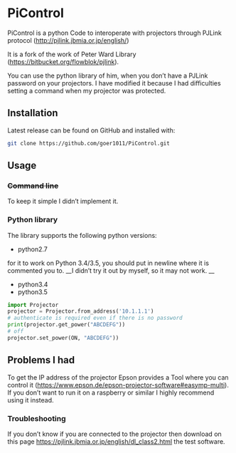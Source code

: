 # PiControl

PiControl is a python Code to interoperate with
projectors through PJLink protocol (http://pjlink.jbmia.or.jp/english/)

It is a fork of the work of Peter Ward Library (https://bitbucket.org/flowblok/pjlink).

You can use the python library of him, when you don’t have a PJLink password on your projectors. I have modified it because I had difficulties setting a command when my projector was protected.

## Installation

Latest release can be found on GitHub and installed with:
```bash
git clone https://github.com/goer1011/PiControl.git
```

## Usage

### ~~Command line~~

To keep it simple I didn’t implement it.

### Python library

The library supports the following python versions:
* python2.7

for it to work on Python 3.4/3.5, you should put in newline where it is commented you to.
__I didn’t try it out by myself, so it may not work. __ 
* python3.4
* python3.5

```python
import Projector
projector = Projector.from_address('10.1.1.1')
# authenticate is required even if there is no password
print(projector.get_power("ABCDEFG"))
# off
projector.set_power(ON, "ABCDEFG"))
```
## Problems I had
To get the IP address of the projector Epson provides a Tool where you can control it (https://www.epson.de/epson-projector-software#easymp-multi). If you don’t want to run it on a raspberry or similar I highly recommend using it instead.

### Troubleshooting
If you don’t know if you are connected to the projector then download on this page https://pjlink.jbmia.or.jp/english/dl_class2.html the test software.
